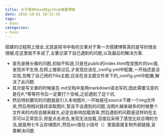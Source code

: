 ```yaml
---
title: 关于使用hexo和github搭建博客
date: 2016-10-01 10:31:59
tags:
- hexo
categories:
- hexo
---
```


搭建的过程网上很全,尤其是简书中有的文章对于第一次搭建博客真的是写的很全很细,在这里就不多说了,主要记录下自己遇到的问题,以及最后的解决方案.
* 首先是换头像的问题,初始不知道,只是在public的index.html改变图片的src值,发现并不生效,在网上搜索过后,才发现应该在_config.yml中配置,一开始还是没实现,忽略了自己用的Yilia主题,应该在该主题文件夹下的_config.yml中配置,解决了此问题.
* 其次是写文章的时候是在.md文档中是用markdown语法写的,因此需要注意的是在#,*等等符号后一定要打个空格,之前遇到了这个坑.
* 然后特别要坑的问题就是引入本地图片,一开始是在source下建一个img文件夹,然后用相对路径读取图片,暂且不谈遇到的问题,当图片越来越多的时候整个文件夹的内存会越来越大,必定会影响加载效率,然后遇到的问题是这样的在主页可以正常显示,但是点击进去,发现无法加载,百度后采用了感觉比较合理的方法,就是用七牛云存储图片,然后src值在小括号（）里面直接复制外部链接,妥善解决问题.
